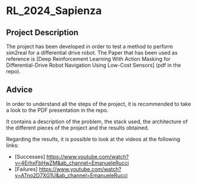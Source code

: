 # RL_2024_Sapienza

## Project Description
The project has been developed in order to test a method to perform sim2real for a differential drive robot.
The Paper that has been used as reference is [Deep Reinforcement Learning With Action Masking for Differential-Drive Robot Navigation Using Low-Cost Sensors] (pdf in the repo).

## Advice
In order to understand all the steps of the project, it is recommended to take a look to the PDF presentation in the repo.

It contains a description of the problem, the stack used, the architecture of the different pieces of the project and the results obtained.

Regarding the results, it is possible to look at the videos at the following links:
- [Successes] https://www.youtube.com/watch?v=4ErhxFbHwZM&ab_channel=EmanueleRucci
- [Failures] https://www.youtube.com/watch?v=ATno2D7XG1U&ab_channel=EmanueleRucci


